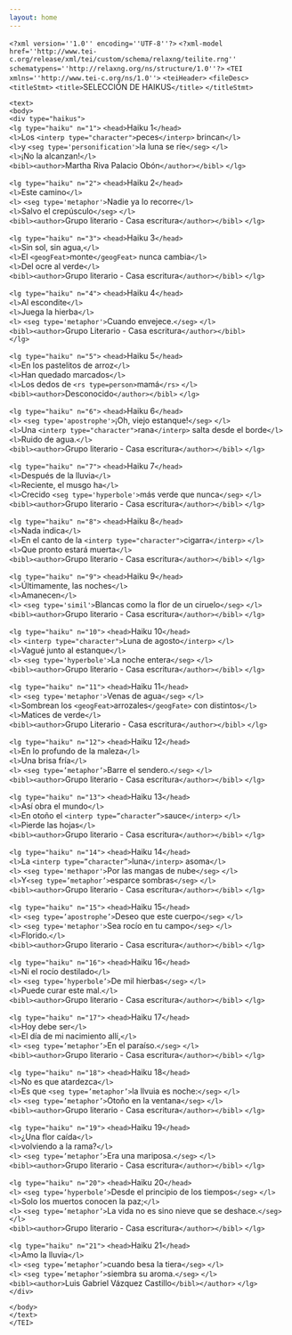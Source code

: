 ```yaml
---
layout: home
---
```


`<?xml version=''1.0'' encoding=''UTF-8''?>` `<?xml-model href=''http://www.tei-c.org/release/xml/tei/custom/schema/relaxng/teilite.rng'' schematypens=''http://relaxng.org/ns/structure/1.0''?>` `<TEI xmlns=''http://www.tei-c.org/ns/1.0''>`
`<teiHeader>` 
 `<fileDesc>`
  `<titleStmt>`
    `<title>`SELECCIÓN DE HAIKUS`</title>`
  `</titleStmt>`
  
  `<text>` <br>
  `<body>` <br>
  `<div type="haikus">`<br>
          `<lg type="haiku" n="1">`
            `<head>`Haiku 1`</head>` <br>
     `<l>`Los `<interp type="character">`peces`</interp>` brincan`</l>` <br>
     `<l>`y `<seg type='personification'>`la luna se ríe`</seg>` `</l>` <br>
     `<l>`¡No la alcanzan!`</l>` <br>
    `<bibl><author>`Martha Riva Palacio Obón`</author></bibl>`
   `</lg>` <br>
   
   `<lg type="haiku" n="2">`
     `<head>`Haiku 2`</head>`<br>
        `<l>`Este camino`</l>`<br>
        `<l>` `<seg type='metaphor'>`Nadie ya lo recorre`</l>`<br>
        `<l>`Salvo el crepúsculo`</seg>` `</l>`<br>
      `<bibl><author>`Grupo literario - Casa escritura`</author></bibl>`
    `</lg>` <br>
 
`<lg type="haiku" n="3">`
      `<head>`Haiku 3`</head>`  <br>
        `<l>`Sin sol, sin agua,`</l>`    <br>
        `<l>`El `<geogFeat>`monte`</geogFeat>` nunca cambia`</l>`    <br>
        `<l>`Del ocre al verde`</l>`   
      `<bibl><author>`Grupo literario - Casa escritura`</author></bibl>`
     `</lg>` <br> 

`<lg type="haiku" n="4">`
       `<head>`Haiku 4`</head>` <br>
         `<l>`Al escondite`</l>` <br> 
         `<l>`Juega la hierba`</l>`   
         `<l>` `<seg type='metaphor'>`Cuando envejece.`</seg>` `</l>`  
       `<bibl><author>`Grupo Literario - Casa escritura`</author></bibl>`   
    `</lg>`   <br>
    
  `<lg type="haiku" n="5">`
      `<head>`Haiku 5`</head>` <br>
        `<l>`En los pastelitos de arroz`</l>` <br>
        `<l>`Han quedado marcados`</l>` <br> 
        `<l>`Los dedos de `<rs type=person>`mamá`</rs>` `</l>` <br> 
      `<bibl><author>`Desconocido`</author></bibl>`
    `</lg>` <br> 
    
  `<lg type="haiku" n="6">`
      `<head>`Haiku 6`</head>` <br>
        `<l>` `<seg type='apostrophe'>`¡Oh, viejo estanque!`</seg>` `</l>`<br>
        `<l>`Una `<interp type="character">`rana`</interp>` salta desde el borde`</l>`<br>
        `<l>`Ruido de agua.`</l>` <br>
      `<bibl><author>`Grupo literario - Casa escritura`</author></bibl>`
    `</lg>`   <br> 
    
  `<lg type="haiku" n="7">`
      `<head>`Haiku 7`</head>` <br>
        `<l>`Después de la lluvia`</l>` <br> 
        `<l>`Reciente, el musgo ha`</l>`<br>
        `<l>`Crecido `<seg type='hyperbole'>`más verde que nunca`</seg>` `</l>` <br> 
      `<bibl><author>`Grupo literario - Casa escritura`</author></bibl>` 
    `</lg>` <br> 
    
  `<lg type="haiku" n="8">`
     `<head>`Haiku 8`</head>` <br>
       `<l>`Nada indica`</l>` <br>
       `<l>`En el canto de la `<interp type="character">`cigarra`</interp>` `</l>` <br>
       `<l>`Que pronto estará muerta`</l>` <br>
     `<bibl><author>`Grupo literario - Casa escritura`</author></bibl>`
    `</lg>`<br>
    
   `<lg type="haiku" n="9">`
      `<head>`Haiku 9`</head>` <br>
        `<l>`Últimamente, las noches`</l>` <br>
        `<l>`Amanecen`</l>` <br>
        `<l>` `<seg type='simil'>`Blancas como la flor de un ciruelo`</seg>` `</l>` <br>
      `<bibl><author>`Grupo literario - Casa escritura`</author></bibl>`
    `</lg>` <br> 
    
   `<lg type="haiku" n="10">`
      `<head>`Haiku 10`</head>` <br>
        `<l>` `<interp type="character">`Luna de agosto`</interp>` `</l>` <br>
        `<l>`Vagué junto al estanque`</l>` <br> 
        `<l>` `<seg type='hyperbole'>`La noche entera`</seg>` `</l>` <br> 
      `<bibl><author>`Grupo literario - Casa escritura`</author></bibl>`
    `</lg>`  <br>
    
  `<lg type="haiku" n="11">`
  `<head>`Haiku 11`</head>`<br>
  `<l>` `<seg type='metaphor'>`Venas de agua`</seg>` `</l>`<br>
  `<l>`Sombrean los `<geogFeat>`arrozales`</geogFate>` con distintos`</l>` <br>
  `<l>`Matices de verde`</l>`<br>
  `<bibl><author>`Grupo Literario - Casa escritura`</author></bibl>`
  `</lg>` <br>
  
  `<lg type="haiku" n="12">`
      `<head>`Haiku 12`</head>`  <br>
        `<l>`En lo profundo de la maleza`</l>`  <br>
        `<l>`Una brisa fría`</l>`  <br>
        `<l>` `<seg type=’metaphor’>`Barre el sendero.`</seg>` `</l>`  <br>
      `<bibl><author>`Grupo literario - Casa escritura`</author></bibl>`
    `</lg>` <br>
    
  `<lg type="haiku" n="13">`
      `<head>`Haiku 13`</head>`  <br>
        `<l>`Así obra el mundo`</l>`  <br>
        `<l>`En otoño el `<interp type=”character”>`sauce`</interp>` `</l>` <br>
        `<l>`Pierde las hojas`</l>` <br>
      `<bibl><author>`Grupo literario - Casa escritura`</author></bibl>`
    `</lg>` <br>
   
   `<lg type="haiku" n="14">`
      `<head>`Haiku 14`</head>`<br>
        `<l>`La `<interp type=”character”>`luna`</interp>` asoma`</l>` <br>
        `<l>` `<seg type='methapor'>`Por las mangas de nube`</seg>` `</l>` <br>
        `<l>`Y`<seg type=’metaphor’>`esparce sombras`</seg>` `</l>` <br>
      `<bibl><author>`Grupo literario - Casa escritura`</author></bibl>`
    `</lg>` <br>
    
   `<lg type="haiku" n="15">`
      `<head>`Haiku 15`</head>` <br>
        `<l>` `<seg type=’apostrophe’>`Deseo que este cuerpo`</seg>` `</l>` <br>
        `<l>` `<seg type='metaphor'>`Sea rocío en tu campo`</seg>` `</l>` <br>
        `<l>`Florido.`</l>`  <br>
      `<bibl><author>`Grupo literario - Casa escritura`</author></bibl>`
    `</lg>` <br> 
    
   `<lg type="haiku" n="16">`
      `<head>`Haiku 16`</head>` <br>
        `<l>`Ni el rocío destilado`</l>` <br> 
        `<l>` `<seg type=’hyperbole’>`De mil hierbas`</seg>` `</l>` <br> 
        `<l>`Puede curar este mal.`</l>` <br>
      `<bibl><author>`Grupo literario - Casa escritura`</author></bibl>`
    `</lg>` <br> 
    
   `<lg type="haiku" n="17">`
      `<head>`Haiku 17`</head>` <br>
        `<l>`Hoy debe ser`</l>` <br>
        `<l>`El día de mi nacimiento allí,`</l>` <br> 
        `<l>` `<seg type=’metaphor’>`En el paraíso.`</seg>` `</l>` <br> 
      `<bibl><author>`Grupo literario - Casa escritura`</author></bibl>`
    `</lg>` <br> 
    
   `<lg type="haiku" n="18">`
      `<head>`Haiku 18`</head>`  <br>
        `<l>`No es que atardezca`</l>`  <br>
        `<l>`Es que `<seg type=’metaphor’>`la llvuia es noche:`</seg>` `</l>`  <br>
        `<l>` `<seg type=’metaphor’>`Otoño en la ventana`</seg>` `</l>` <br>
      `<bibl><author>`Grupo literario - Casa escritura`</author></bibl>`
    `</lg>` <br>   
  
  `<lg type="haiku" n="19">` 
      `<head>`Haiku 19`</head>` <br>
        `<l>`¿Una flor caída`</l>`  <br> 
        `<l>`volviendo a la rama?`</l>`  <br> 
        `<l>` `<seg type=’metaphor’>`Era una mariposa.`</seg>` `</l>` <br> 
      `<bibl><author>`Grupo literario - Casa escritura`</author></bibl>`
    `</lg>`  <br> 
    
   `<lg type="haiku" n="20">`
      `<head>`Haiku 20`</head>` <br>
        `<l>` `<seg type=’hyperbole’>`Desde el principio de los tiempos`</seg>` `</l>` <br> 
        `<l>`Solo los muertos conocen la paz;`</l>` <br> 
        `<l>` `<seg type=’metaphor’>`La vida no es sino nieve que se deshace.`</seg>` `</l>` <br> 
      `<bibl><author>`Grupo literario - Casa escritura`</author></bibl>`
    `</lg>` <br> 
    
    
  `<lg type="haiku" n="21">`
      `<head>`Haiku 21`</head>`<br>
        `<l>`Amo la lluvia`</l>`  <br> 
        `<l>` `<seg type=’metaphor’>`cuando besa la tiera`</seg>` `</l>`  <br> 
        `<l>` `<seg type=’metaphor’>`siembra su aroma.`</seg>` `</l>`   
      `<bibl><author>`Luis Gabriel Vázquez Castillo`</bibl></author>`
    `</lg>` <br>
   `</div>`<br>
   
`</body>` <br>
`</text>`<br>
`</TEI>`
   
